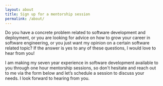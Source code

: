 ```yaml
---
layout: about
title: Sign up for a mentorship session
permalink: /about/
---
```

Do you have a concrete problem related to software development and deployment, or you are looking for advice on how to grow your career in software engineering, or you just want my opinion on a certain software related topic? If the answer is yes to any of these questions, I would love to hear from you!

I am making my seven year experience in software development available to you through one hour mentorship sessions, so don't hesitate and reach out to me via the form below and let’s schedule a session to discuss your needs. I look forward to hearing from you.
